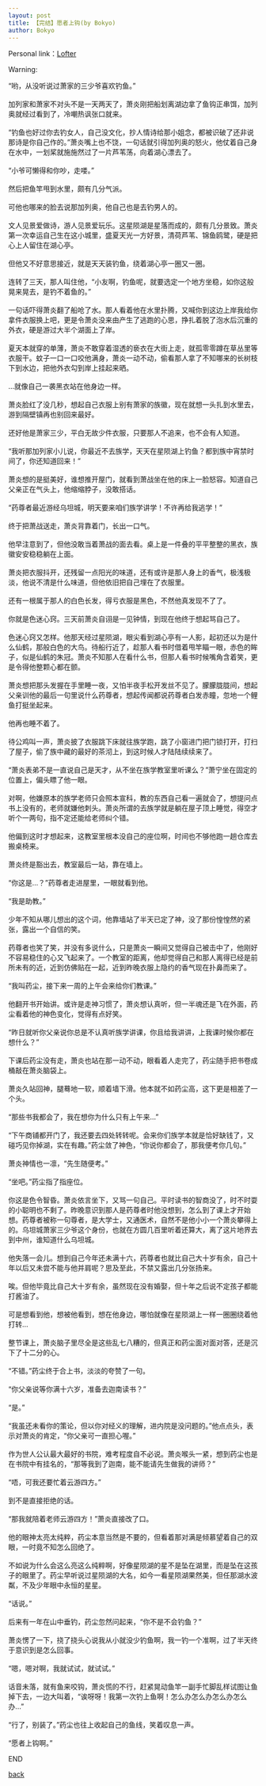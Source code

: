 ```yaml
---
layout: post
title: 【完结】愿者上钩(by Bokyo)
author: Bokyo
---
```


Personal link：[Lofter](http://sataraaoe.lofter.com/)

Warning:

“哟，从没听说过萧家的三少爷喜欢钓鱼。”<br><br>加列家和萧家不对头不是一天两天了，萧炎刚把船划离湖边拿了鱼钩正串饵，加列奥就经过看到了，冷嘲热讽张口就来。<br><br>“钓鱼也好过你去钓女人，自己没文化，抄人情诗给那小姐念，都被识破了还非说那诗是你自己作的。”萧炎嘴上也不饶，一句话就引得加列奥的怒火，他仗着自己身在水中，一划桨就施施然过了一片芦苇荡，向着湖心漂去了。<br><br>“小爷可懒得和你吵，走喽。”<br><br>然后把鱼竿甩到水里，颇有几分气派。<br><br>可他也哪来的脸去说那加列奥，他自己也是去钓男人的。<br><br>文人见景爱做诗，游人见景爱玩乐。这星陨湖是星落而成的，颇有几分景致。萧炎第一次幸运自己生在这小城里，盛夏天光一方好景，清荷芦苇、锦鱼鸥鹭，硬是把心上人留住在湖心亭。<br><br>但他又不好意思接近，就是天天装钓鱼，绕着湖心亭一圈又一圈。<br><br>连转了三天，那人叫住他，“小友啊，钓鱼呢，就要选定一个地方坐稳，如你这般晃来晃去，是钓不着鱼的。”<br><br>一句话吓得萧炎翻了船呛了水。那人看着他在水里扑腾，又喊你到这边上岸我给你拿件衣服换上吧，更是令萧炎没来由产生了逃跑的心思，挣扎着脱了泡水后沉重的外衣，硬是游过大半个湖面上了岸。<br><br>夏天本就穿的单薄，萧炎不敢穿着湿透的亵衣在大街上走，就孤零零蹲在草丛里等衣服干。蚊子一口一口咬他满身，萧炎一动不动，偷看那人拿了不知哪来的长树枝下到水边，把他外衣勾到岸上挂起来晒。<br><br>…就像自己一袭黑衣站在他身边一样。<br><br>萧炎脸红了没几秒，想起自己衣服上别有萧家的族徽，现在就想一头扎到水里去，游到隔壁镇再也别回来最好。<br><br>还好他是萧家三少，平白无故少件衣服，只要那人不追来，也不会有人知道。<br><br>“我听那加列家小儿说，你最近不去族学，天天在星陨湖上钓鱼？都到族中宵禁时间了，你还知道回来！”<br><br>萧炎想的是挺美好，谁想推开屋门，就看到萧战坐在他的床上一脸怒容。知道自己父亲正在气头上，他缩缩脖子，没敢搭话。<br><br>“药尊者最近游经乌坦城，明天要来咱们族学讲学！不许再给我逃学！”<br><br>终于把萧战送走，萧炎背靠着门，长出一口气。<br><br>他早注意到了，但他没敢当着萧战的面去看。桌上是一件叠的平平整整的黑衣，族徽安安稳稳躺在上面。<br><br>萧炎把衣服抖开，还残留一点阳光的味道，还有或许是那人身上的香气，极浅极淡，他说不清是什么味道，但他依旧把自己埋在了衣服里。<br><br>还有一根属于那人的白色长发，得亏衣服是黑色，不然他真发现不了了。<br><br>你就是色迷心窍。三天前萧炎自诩是一见钟情，到现在他终于想起骂自己了。<br><br>色迷心窍又怎样。他那天经过星陨湖，眼尖看到湖心亭有一人影，起初还以为是什么仙鹤，那般白色的大鸟。待船行近了，趁那人看书时借着甩竿瞄一眼，赤色的眸子，似是仙鹤的朱冠。萧炎不知那人在看什么书，但那人看书时候嘴角含着笑，更是令得他整颗心都在颤。<br><br>萧炎想把那头发握在手里睡一夜，又怕半夜手松开发丝不见了。朦朦胧胧间，想起父亲训他的最后一句里说什么药尊者，想起传闻都说药尊者白发赤瞳，忽地一个鲤鱼打挺坐起来。<br><br>他再也睡不着了。<br><br>待公鸡叫一声，萧炎披了衣服跳下床就往族学跑，跳了小窗进门把门锁打开，打扫了屋子，偷了族中藏的最好的茶沏上，到这时候人才陆陆续续来了。<br><br>“萧炎表弟不是一直说自己是天才，从不坐在族学教室里听课么？”萧宁坐在固定的位置上，偏头瞟了他一眼。<br><br>对啊，他嫌原本的族学老师只会照本宣科，教的东西自己看一遍就会了，想提问点书上没有的，老师就嫌他刺头。萧炎所谓的去族学就是躺在屋子顶上睡觉，得空才听个一两句，指不定还能给老师纠个错。<br><br>他偏到这时才想起来，这教室里根本没自己的座位啊，时间也不够他跑一趟仓库去搬桌椅来。<br><br>萧炎终是豁出去，教室最后一站，靠在墙上。<br><br>“你这是…？”药尊者走进屋里，一眼就看到他。<br><br>“我是助教。”<br><br>少年不知从哪儿想出的这个词，他靠墙站了半天已定了神，没了那份惶惶然的紧张，露出一个自信的笑。<br><br>药尊者也笑了笑，并没有多说什么，只是萧炎一瞬间又觉得自己被击中了，他刚好不容易稳住的心又飞起来了。一个教室的距离，他却觉得自己和那人离得已经是前所未有的近，近到仿佛贴在一起，近到昨晚衣服上隐约的香气现在扑鼻而来了。<br><br>“我叫药尘，接下来一周的上午会来给你们教课。”<br><br>他翻开书开始讲。或许是走神习惯了，萧炎想认真听，但一半魂还是飞在外面，药尘看着他的神色变化，觉得有点好笑。<br><br>“昨日就听你父亲说你总是不认真听族学讲课，你且给我讲讲，上我课时候你都在想什么？”<br><br>下课后药尘没有走，萧炎也站在那一动不动，眼看着人走完了，药尘随手把书卷成桶敲在萧炎脑袋上。<br><br>萧炎久站回神，腿蓦地一软，顺着墙下滑。他本就不如药尘高，这下更是相差了一个头。<br><br>“那些书我都会了，我在想你为什么只有上午来…”<br><br>“下午商铺都开门了，我还要去四处转转呢。会来你们族学本就是恰好缺钱了，又碰巧见你掉湖，实在有趣。”药尘敛了神色，“你说你都会了，那我便考你几句。”<br><br>萧炎神情也一凛，“先生随便考。”<br><br>“坐吧。”药尘指了指座位。<br><br>你这是色令智昏。萧炎依言坐下，又骂一句自己。平时读书的智商没了，时不时耍的小聪明也不剩了。昨晚意识到那人是药尊者时他没想到，怎么到了课上才开始想。药尊者被称一句尊者，是大学士，又通医术，自然不是他小小一个萧炎攀得上的。乌坦城萧家三少爷这个身份，也就在方圆几百里听着还算大，离了这片地界去到中州，谁知道什么乌坦城。<br><br>他失落一会儿。想到自己今年还未满十六，药尊者也就比自己大十岁有余，自己十年以后又未尝不能与他并肩呢？思及至此，不禁又露出几分张扬来。<br><br>唉。但他毕竟比自己大十岁有余，虽然现在没有婚娶，但十年之后说不定孩子都能打酱油了。<br><br>可是想看到他，想被他看到，想在他身边，哪怕就像在星陨湖上一样一圈圈绕着他打转…<br><br>整节课上，萧炎脑子里尽全是这些乱七八糟的，但真正和药尘面对面对答，还是沉下了十二分的心。<br><br>“不错。”药尘终于合上书，淡淡的夸赞了一句。<br><br>“你父亲说等你满十六岁，准备去迦南读书？”<br><br>“是。”<br><br>“我虽还未看你的策论，但以你对经义的理解，进内院是没问题的。”他点点头，表示对萧炎的肯定，“你父亲可一直担心喔。”<br><br>作为世人公认最大最好的书院，难考程度自不必说。萧炎喉头一紧，想到药尘也是在书院中有挂名的，“那等我到了迦南，能不能请先生做我的讲师？”<br><br>“唔，可我还要忙着云游四方。”<br><br>到不是直接拒绝的话。<br><br>“那我就陪着老师云游四方！”萧炎直接改了口。<br><br>他的眼神太亮太纯粹，药尘本意当然是不要的，但看着那对满是倾慕望着自己的双眼，一时竟不知怎么回绝了。<br><br>不如说为什么会这么亮这么纯粹啊，好像星陨湖的星不是坠在湖里，而是坠在这孩子的眼里了。药尘早听说过星陨湖的大名，如今一看星陨湖果然美，但任那湖水波粼，不及少年眼中永恒的星星。<br><br>“话说。”<br><br>后来有一年在山中垂钓，药尘忽然问起来，“你不是不会钓鱼？”<br><br>萧炎愣了一下，挠了挠头心说我从小就没少钓鱼啊，我一钓一个准啊，过了半天终于意识到是怎么回事。<br><br>“嗯，嗯对啊，我就试试，就试试。”<br><br>话音未落，就有鱼来咬钩，萧炎慌的不行，赶紧晃动鱼竿一副手忙脚乱样试图让鱼掉下去，一边大叫着，“诶呀呀！我第一次钓上鱼啊！怎么办怎么办怎么办怎么办…”<br><br>“行了，别装了。”药尘也往上收起自己的鱼线，笑着叹息一声。<br><br>“愿者上钩啊。”

END

[back](https://allforyanchen.github.io/)
